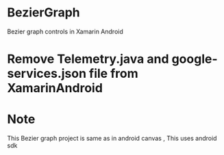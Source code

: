 # BezierGraph
Bezier graph controls in Xamarin Android

# Remove Telemetry.java and google-services.json file from XamarinAndroid
# Note
This Bezier graph project is same as in android canvas , This uses android sdk 
